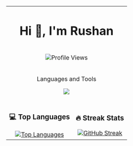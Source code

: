 <table align="center">
  <tr>
    <td align="center" colspan="2">
      <h1 align="center">Hi 👋, I'm Rushan</h1>
    </td>
  </tr>
  <tr>
    <td align="center" colspan="2">
      <p align="center">
        <img
          src="https://komarev.com/ghpvc/?username=rlycano07&color=blue"
          alt="Profile Views"
        />
      </p>
    </td>
  </tr>
  <tr>
    <td align="center" colspan="2">
      <div align="center"><p align="center">Languages and Tools</p></div>
      <div align="center">
        <p align="center">
  <a href="https://skillicons.dev">
    <img src="https://skillicons.dev/icons?i=git,typescript,js,react,cpp,jquery,vue,bootstrap,css,dotnet" />
  </a>
</p>
      </div>
    </td>
  </tr>
  <tr>
    <td align="center">
      <h3>💻 Top Languages</h3>
      <a href="https://github.com/anuraghazra/github-readme-stats">
        <img
          src="https://github-readme-stats.vercel.app/api/top-langs/?username=rlycano07&layout=compact&theme=radical"
          alt="Top Languages"
        />
      </a>
    </td>
    <td align="center">
      <h3>🔥 Streak Stats</h3>
      <a href="https://git.io/streak-stats">
        <img
          src="https://github-readme-streak-stats.herokuapp.com/?user=rlycano07&theme=radical&hide_border=true"
          alt="GitHub Streak"
        />
      </a>
    </td>
  </tr>
</table>
